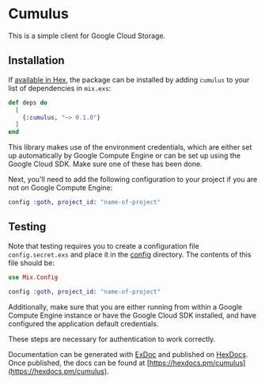 # Cumulus

This is a simple client for Google Cloud Storage.

## Installation

If [available in Hex](https://hex.pm/docs/publish), the package can be installed
by adding `cumulus` to your list of dependencies in `mix.exs`:

```elixir
def deps do
  [
    {:cumulus, "~> 0.1.0"}
  ]
end
```

This library makes use of the environment credentials, which are either set up
automatically by Google Compute Engine or can be set up using the Google
Cloud SDK. Make sure one of these has been done.

Next, you'll need to add the following configuration to your project if you
are not on Google Compute Engine:

```elixir
config :goth, project_id: "name-of-project"
```

## Testing

Note that testing requires you to create a configuration file `config.secret.exs`
and place it in the [config](config) directory. The contents of this file
should be:

```elixir
use Mix.Config

config :goth, project_id: "name-of-project"
```

Additionally, make sure that you are either running from within a Google
Compute Engine instance or have the Google Cloud SDK installed, and have
configured the application default credentials.

These steps are necessary for authentication to work correctly.

Documentation can be generated with [ExDoc](https://github.com/elixir-lang/ex_doc)
and published on [HexDocs](https://hexdocs.pm). Once published, the docs can
be found at [https://hexdocs.pm/cumulus](https://hexdocs.pm/cumulus).
